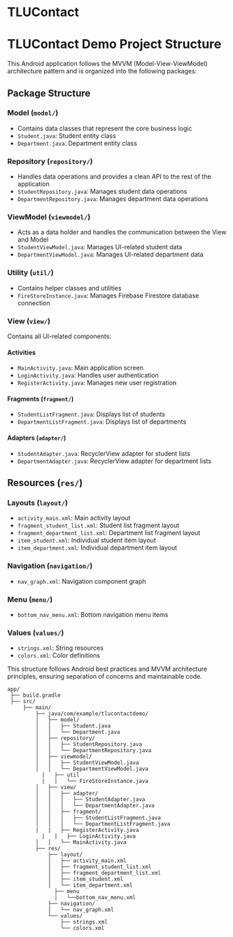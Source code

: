 # TLUContact
# TLUContact Demo Project Structure

This Android application follows the MVVM (Model-View-ViewModel) architecture pattern and is organized into the following packages:

## Package Structure

### Model (`model/`)
- Contains data classes that represent the core business logic
- `Student.java`: Student entity class
- `Department.java`: Department entity class

### Repository (`repository/`)
- Handles data operations and provides a clean API to the rest of the application
- `StudentRepository.java`: Manages student data operations
- `DepartmentRepository.java`: Manages department data operations

### ViewModel (`viewmodel/`)
- Acts as a data holder and handles the communication between the View and Model
- `StudentViewModel.java`: Manages UI-related student data
- `DepartmentViewModel.java`: Manages UI-related department data

### Utility (`util/`)
- Contains helper classes and utilities
- `FireStoreInstance.java`: Manages Firebase Firestore database connection

### View (`view/`)
Contains all UI-related components:

#### Activities
- `MainActivity.java`: Main application screen
- `LoginActivity.java`: Handles user authentication
- `RegisterActivity.java`: Manages new user registration

#### Fragments (`fragment/`)
- `StudentListFragment.java`: Displays list of students
- `DepartmentListFragment.java`: Displays list of departments

#### Adapters (`adapter/`)
- `StudentAdapter.java`: RecyclerView adapter for student lists
- `DepartmentAdapter.java`: RecyclerView adapter for department lists

## Resources (`res/`)

### Layouts (`layout/`)
- `activity_main.xml`: Main activity layout
- `fragment_student_list.xml`: Student list fragment layout
- `fragment_department_list.xml`: Department list fragment layout
- `item_student.xml`: Individual student item layout
- `item_department.xml`: Individual department item layout

### Navigation (`navigation/`)
- `nav_graph.xml`: Navigation component graph

### Menu (`menu/`)
- `bottom_nav_menu.xml`: Bottom navigation menu items

### Values (`values/`)
- `strings.xml`: String resources
- `colors.xml`: Color definitions

This structure follows Android best practices and MVVM architecture principles, ensuring separation of concerns and maintainable code.



```plaintext
app/
 ├── build.gradle
 ├── src/
     ├── main/
         ├── java/com/example/tlucontactdemo/
         │   ├── model/
         │   │   ├── Student.java
         │   │   └── Department.java
         │   ├── repository/
         │   │   ├── StudentRepository.java
         │   │   └── DepartmentRepository.java
         │   ├── viewmodel/
         │   │   ├── StudentViewModel.java
         │   │   └── DepartmentViewModel.java
 	       |   ├── util
 	       |   |   └── FireStoreInstance.java
         │   ├── view/
         │   │   ├── adapter/
         │   │   │   ├── StudentAdapter.java
         │   │   │   └── DepartmentAdapter.java
         │   │   ├── fragment/
         │   │   │   ├── StudentListFragment.java
         │   │   │   └── DepartmentListFragment.java
         | 	 |   ├── RegisterActivity.java	
 	       |   |   ├── LoginActivity.java
         │   │   └── MainActivity.java
         ├── res/
             ├── layout/
             │   ├── activity_main.xml
             │   ├── fragment_student_list.xml
             │   ├── fragment_department_list.xml
             │   ├── item_student.xml
             │   └── item_department.xml
 	           ├── menu
 	           |   └──bottom_nav_menu.xml 
             ├── navigation/
             │   └── nav_graph.xml
             └── values/
                 ├── strings.xml
                 └── colors.xml
```
